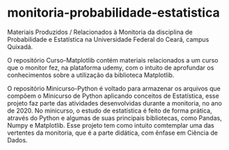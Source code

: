 # monitoria-probabilidade-estatistica
Materiais Produzidos / Relacionados à Monitoria da disciplina de Probabilidade e Estatística na Universidade Federal do Ceará, campus Quixadá.

O repositório Curso-Matplotlib contém materiais relacionados a um curso que o monitor fez, na plataforma udemy, com o intuito de aprofundar os conhecimentos sobre a utilização da biblioteca Matplotlib.

O repositório Minicurso-Python é voltado para armazenar os arquivos que compõem o Minicurso de Python aplicando conceitos de Estatística, esse projeto faz parte das atividades desenvolvidas durante a monitoria, no ano de 2020. No minicurso, o estudo de estatística é feito de forma prática, através do Python e algumas de suas principais bibliotecas, como Pandas, Numpy e Matplotlib. Esse projeto tem como intuito comtemplar uma das vertentes da monitoria, que é a parte didática, com ênfase em Ciência de Dados. 
